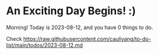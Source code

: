 # An Exciting Day Begins! :)

Morning! Today is 2023-08-12, and you have 0 things to do.

Check https://raw.githubusercontent.com/cauliyang/to-do-list/main/todos/2023-08-12.md